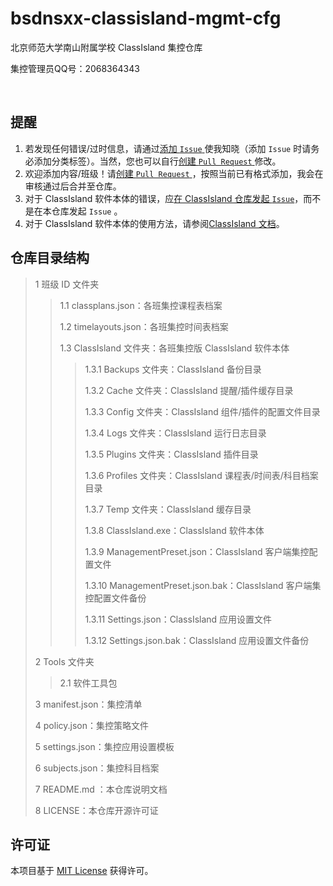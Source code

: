 # bsdnsxx-classisland-mgmt-cfg

北京师范大学南山附属学校 ClassIsland 集控仓库

集控管理员QQ号：2068364343

<br>

## 提醒

1. 若发现任何错误/过时信息，请通过[添加 `Issue` ](https://github.com/WilsonHuangDev/bsdnsxx-classisland-mgmt-cfg/issues/new)使我知晓（添加 `Issue` 时请务必添加分类标签）。当然，您也可以自行[创建 `Pull Request` ](https://github.com/WilsonHuangDev/bsdnsxx-classisland-mgmt-cfg/pulls)修改。
2. 欢迎添加内容/班级！请[创建 `Pull Request` ](https://github.com/WilsonHuangDev/bsdnsxx-classisland-mgmt-cfg/pulls)，按照当前已有格式添加，我会在审核通过后合并至仓库。
3. 对于 ClassIsland 软件本体的错误，应[在 ClassIsland 仓库发起 `Issue`](https://github.com/ClassIsland/ClassIsland/issues)，而不是在本仓库发起 `Issue` 。
4. 对于 ClassIsland 软件本体的使用方法，请参阅[ClassIsland 文档](https://docs.classisland.tech/)。

## 仓库目录结构
> 1 班级 ID 文件夹
> > 1.1 classplans.json：各班集控课程表档案  
> > 
> > 1.2 timelayouts.json：各班集控时间表档案  
> > 
> > 1.3 ClassIsland 文件夹：各班集控版 ClassIsland 软件本体
> >
> > > 1.3.1 Backups 文件夹：ClassIsland 备份目录  
> > >
> > > 1.3.2 Cache 文件夹：ClassIsland 提醒/插件缓存目录  
> > >
> > > 1.3.3 Config 文件夹：ClassIsland 组件/插件的配置文件目录  
> > >
> > > 1.3.4 Logs 文件夹：ClassIsland 运行日志目录  
> > >
> > > 1.3.5 Plugins 文件夹：ClassIsland 插件目录  
> > >
> > > 1.3.6 Profiles 文件夹：ClassIsland 课程表/时间表/科目档案目录  
> > >
> > > 1.3.7 Temp 文件夹：ClassIsland 缓存目录  
> > >
> > > 1.3.8 ClassIsland.exe：ClassIsland 软件本体  
> > >
> > > 1.3.9 ManagementPreset.json：ClassIsland 客户端集控配置文件  
> > >
> > > 1.3.10 ManagementPreset.json.bak：ClassIsland 客户端集控配置文件备份  
> > >
> > > 1.3.11 Settings.json：ClassIsland 应用设置文件  
> > >
> > > 1.3.12 Settings.json.bak：ClassIsland 应用设置文件备份  
>
> 2 Tools 文件夹  
>
> > 2.1 软件工具包
>
> 3 manifest.json：集控清单  
> 
> 4 policy.json：集控策略文件  
> 
> 5 settings.json：集控应用设置模板  
> 
> 6 subjects.json：集控科目档案  
> 
> 7 README.md ：本仓库说明文档  
> 
> 8 LICENSE：本仓库开源许可证  

## 许可证

本项目基于 [MIT License](LICENSE) 获得许可。
